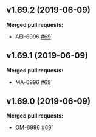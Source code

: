 ## v1.69.2 (2019-06-09)
**Merged pull requests:**
 
- AEI-6996 [\#69](https://github.com/twentyci/aei/pull/69)`

## v1.69.1 (2019-06-09)
**Merged pull requests:**
 
- MA-6996 [\#69](https://github.com/twentyci/ma/pull/69)`

## v1.69.0 (2019-06-09)
**Merged pull requests:**
 
- OM-6996 [\#69](https://github.com/twentyci/tw-ea/pull/69)`
